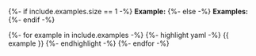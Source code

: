 {%- if include.examples.size == 1 -%}
	**Example:**
{%- else -%}
	**Examples:**
{%- endif -%}

{%- for example in include.examples -%}
	{%- highlight yaml -%}
		{{ example }}
	{%- endhighlight -%}
{%- endfor -%}
